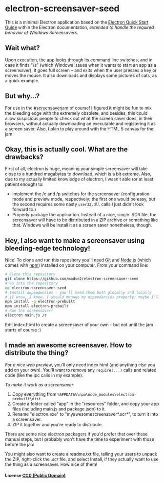 # electron-screensaver-seed

This is a minimal Electron application based on the [Electron Quick Start Guide](http://electron.atom.io/docs/latest/tutorial/quick-start) within the Electron documentation, *extended to handle the required behavior of Windows Screensavers.*

## Wait what?

Upon execution, the app looks through its command line switches, and in case it finds "/s" (which Windows issues when it wants to start an app as a screensaver), it goes full screen – and exits when the user presses a key or moves the mouse. It also downloads and displays some pictures of cats, as a quick example.

## But why...?

For use in the [#screensaverjam](http://itch.io/jam/screensaverjam) of course! I figured it might be fun to mix the bleeding edge with the extremely obsolete, and besides, this could allow suspicious people to check out what the screen saver does, in their browsers, without actually downloading an executable and registering it as a screen saver. Also, I plan to play around with the HTML 5 canvas for the jam.

## Okay, this is actually cool. What are the drawbacks?

First of all, electron is huge, meaning your simple screensaver will take close to a hundred megabytes to download, which is a bit extreme. Also, due to my actually limited knowledge of electron, I wasn't able (or at least patient enough) to:

- Implement the /c and /p switches for the screensaver (configuration mode and preview mode, respectively; the first one would be easy, but the second requires some nasty ```user32.dll``` calls I just didn't look forward to.)
- Properly package the application. Instead of a nice, single .SCR file, the screensaver will have to be distributed in a ZIP archive or something like that. Windows will be install it as a screen saver nonetheless, though.

## Hey, I also want to make a screensaver using bleeding-edge technology!

Nice! To clone and run this repository you'll need [Git](https://git-scm.com) and [Node.js](https://nodejs.org/en/download/) (which comes with [npm](http://npmjs.com)) installed on your computer. From your command line:
```bash
# Clone this repository
git clone https://github.com/madve2/electron-screensaver-seed
# Go into the repository
cd electron-screensaver-seed
# Install dependencies - you'll need them both globally and locally
# (I know, I know, I should manage my dependencies properly; maybe I'll do next week)
npm install -g electron-prebuilt
npm install electron-prebuilt
# Run the screensaver!
electron main.js /s
```
Edit index.html to create a screensaver of your own – but not until the jam starts of course :)

## I made an awesome screensaver. How to distribute the thing?

*For a nice web preview*, you'll only need index.html (and anything else you add on your own). You'll want to remove any ```require(...)``` calls and related code (like the ipc calls in my example).

*To make it work as a screensaver*:

1. Copy everything from ```%APPDATA%\npm\node_modules\electron-prebuilt\dist```
2. Create a folder called "app" in the "resources" folder, and copy your app files (including main.js and package.json) to it.
3. Rename "electron.exe" to "myawesomescreensaver*.scr*", to turn it into a screensaver.
4. ZIP it together and you're ready to distribute.

There are some nice electron packagers if you'd prefer that over these manual steps, but I probably won't have the time to experiment with those before the jam.

You might also want to create a readme.txt file, telling your users to unpack the ZIP, right-click the *.scr* file, and select Install, if they actually want to use the thing as a screensaver. How nice of them!

#### License [CC0 (Public Domain)](LICENSE)